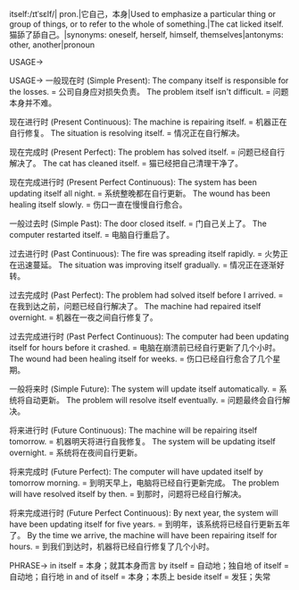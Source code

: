 itself:/ɪtˈsɛlf/| pron.|它自己，本身|Used to emphasize a particular thing or group of things, or to refer to the whole of something.|The cat licked itself.  猫舔了舔自己。|synonyms: oneself, herself, himself, themselves|antonyms: other, another|pronoun

USAGE->

USAGE->
一般现在时 (Simple Present):
The company itself is responsible for the losses. = 公司自身应对损失负责。
The problem itself isn't difficult. = 问题本身并不难。


现在进行时 (Present Continuous):
The machine is repairing itself. = 机器正在自行修复。
The situation is resolving itself. = 情况正在自行解决。


现在完成时 (Present Perfect):
The problem has solved itself. = 问题已经自行解决了。
The cat has cleaned itself. = 猫已经把自己清理干净了。


现在完成进行时 (Present Perfect Continuous):
The system has been updating itself all night. = 系统整晚都在自行更新。
The wound has been healing itself slowly. = 伤口一直在慢慢自行愈合。


一般过去时 (Simple Past):
The door closed itself. = 门自己关上了。
The computer restarted itself. = 电脑自行重启了。


过去进行时 (Past Continuous):
The fire was spreading itself rapidly. = 火势正在迅速蔓延。
The situation was improving itself gradually. = 情况正在逐渐好转。


过去完成时 (Past Perfect):
The problem had solved itself before I arrived. = 在我到达之前，问题已经自行解决了。
The machine had repaired itself overnight. = 机器在一夜之间自行修复了。


过去完成进行时 (Past Perfect Continuous):
The computer had been updating itself for hours before it crashed. = 电脑在崩溃前已经自行更新了几个小时。
The wound had been healing itself for weeks. = 伤口已经自行愈合了几个星期。


一般将来时 (Simple Future):
The system will update itself automatically. = 系统将自动更新。
The problem will resolve itself eventually. = 问题最终会自行解决。


将来进行时 (Future Continuous):
The machine will be repairing itself tomorrow. = 机器明天将进行自我修复。
The system will be updating itself overnight. = 系统将在夜间自行更新。


将来完成时 (Future Perfect):
The computer will have updated itself by tomorrow morning. = 到明天早上，电脑将已经自行更新完成。
The problem will have resolved itself by then. = 到那时，问题将已经自行解决。


将来完成进行时 (Future Perfect Continuous):
By next year, the system will have been updating itself for five years. = 到明年，该系统将已经自行更新五年了。
By the time we arrive, the machine will have been repairing itself for hours. = 到我们到达时，机器将已经自行修复了几个小时。



PHRASE->
in itself = 本身；就其本身而言
by itself = 自动地；独自地
of itself = 自动地；自行地
in and of itself = 本身；本质上
beside itself = 发狂；失常
